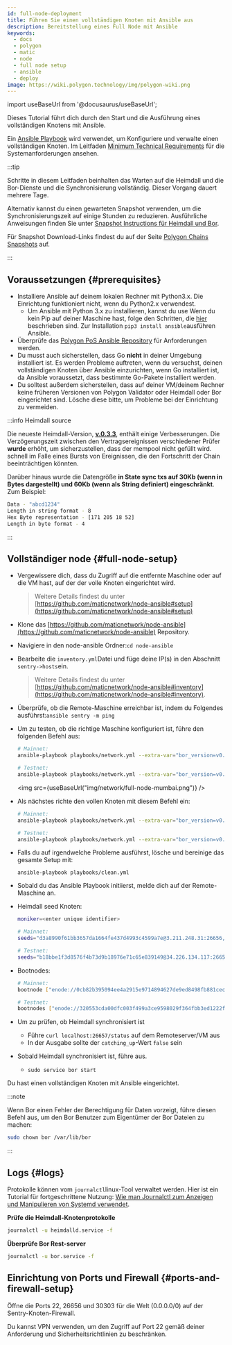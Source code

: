 ```yaml
---
id: full-node-deployment
title: Führen Sie einen vollständigen Knoten mit Ansible aus
description: Bereitstellung eines Full Node mit Ansible
keywords:
  - docs
  - polygon
  - matic
  - node
  - full node setup
  - ansible
  - deploy
image: https://wiki.polygon.technology/img/polygon-wiki.png
---
```


import useBaseUrl from '@docusaurus/useBaseUrl';

Dieses Tutorial führt dich durch den Start und die Ausführung eines vollständigen Knotens mit Ansible.

Ein [Ansible Playbook](https://docs.ansible.com/ansible/latest/user_guide/playbooks_intro.html) wird verwendet, um Konfiguriere und verwalte einen vollständigen Knoten. Im Leitfaden [Minimum Technical Requirements](technical-requirements.md) für die Systemanforderungen ansehen.

:::tip

Schritte in diesem Leitfaden beinhalten das Warten auf die Heimdall und die Bor-Dienste und die Synchronisierung vollständig. Dieser Vorgang dauert mehrere Tage.

Alternativ kannst du einen gewarteten Snapshot verwenden, um die Synchronisierungszeit auf einige Stunden zu reduzieren. Ausführliche Anweisungen finden Sie unter [<ins>Snapshot Instructions für Heimdall und Bor</ins>](/docs/develop/network-details/snapshot-instructions-heimdall-bor).

Für Snapshot Download-Links findest du auf der Seite [<ins>Polygon Chains Snapshots</ins>](https://snapshot.polygon.technology/) auf.

:::

## Voraussetzungen {#prerequisites}

- Installiere Ansible auf deinem lokalen Rechner mit Python3.x. Die Einrichtung funktioniert nicht, wenn du Python2.x verwendest.
    - Um Ansible mit Python 3.x zu installieren, kannst du use Wenn du kein Pip auf deiner Maschine hast, folge den Schritten, die [hier](https://pip.pypa.io/en/stable/) beschrieben sind. Zur Installation `pip3 install ansible`ausführen Ansible.
- Überprüfe das [Polygon PoS Ansible Repository](https://github.com/maticnetwork/node-ansible#requirements) für Anforderungen werden.
- Du musst auch sicherstellen, dass Go **nicht** in deiner Umgebung installiert ist. Es werden Probleme auftreten, wenn du versuchst, deinen vollständigen Knoten über Ansible einzurichten, wenn Go installiert ist, da Ansible voraussetzt, dass bestimmte Go-Pakete installiert werden.
- Du solltest außerdem sicherstellen, dass auf deiner VM/deinem Rechner keine früheren Versionen von Polygon Validator oder Heimdall oder Bor eingerichtet sind. Lösche diese bitte, um Probleme bei der Einrichtung zu vermeiden.

:::info Heimdall source

Die neueste Heimdall-Version, **[v.0.3.3](https://github.com/maticnetwork/heimdall/releases/tag/v0.3.3)**, enthält einige Verbesserungen. Die Verzögerungszeit zwischen den Vertragsereignissen verschiedener Prüfer **wurde** erhöht, um sicherzustellen, dass der mempool nicht gefüllt wird. schnell im Falle eines Bursts von Ereignissen, die den Fortschritt der Chain beeinträchtigen könnten.

Darüber hinaus wurde die Datengröße **in State sync txs auf 30Kb (wenn in Bytes dargestellt) und 60Kb (wenn als String definiert) eingeschränkt**. Zum Beispiel:

```bash
Data - "abcd1234"
Length in string format - 8
Hex Byte representation - [171 205 18 52]
Length in byte format - 4
```
:::

## Vollständiger node {#full-node-setup}

- Vergewissere dich, dass du Zugriff auf die entfernte Maschine oder auf die VM hast, auf der der volle Knoten eingerichtet wird.
  > Weitere Details findest du unter [https://github.com/maticnetwork/node-ansible#setup](https://github.com/maticnetwork/node-ansible#setup)
- Klone das [https://github.com/maticnetwork/node-ansible](https://github.com/maticnetwork/node-ansible) Repository.
- Navigiere in den node-ansible Ordner:`cd node-ansible`
- Bearbeite die `inventory.yml`Datei und füge deine IP(s) in den Abschnitt `sentry->hosts`ein.
  > Weitere Details findest du unter [https://github.com/maticnetwork/node-ansible#inventory](https://github.com/maticnetwork/node-ansible#inventory).
- Überprüfe, ob die Remote-Maschine erreichbar ist, indem du Folgendes ausführst:`ansible sentry -m ping`
- Um zu testen, ob die richtige Maschine konfiguriert ist, führe den folgenden Befehl aus:

  ```bash
  # Mainnet:
  ansible-playbook playbooks/network.yml --extra-var="bor_version=v0.3.7 heimdall_version=v0.3.3 network=mainnet node_type=sentry" --list-hosts

  # Testnet:
  ansible-playbook playbooks/network.yml --extra-var="bor_version=v0.3.7 heimdall_version=v0.3.3 network=mumbai node_type=sentry" --list-hosts
  ```

  <img src={useBaseUrl("img/network/full-node-mumbai.png")} />

- Als nächstes richte den vollen Knoten mit diesem Befehl ein:

  ```bash
  # Mainnet:
  ansible-playbook playbooks/network.yml --extra-var="bor_version=v0.3.7 heimdall_version=v0.3.3 network=mainnet node_type=sentry"

  # Testnet:
  ansible-playbook playbooks/network.yml --extra-var="bor_version=v0.3.7 heimdall_version=v0.3.3 network=mumbai node_type=sentry"
  ```

- Falls du auf irgendwelche Probleme ausführst, lösche und bereinige das gesamte Setup mit:
  ```
  ansible-playbook playbooks/clean.yml
  ```

- Sobald du das Ansible Playbook initiierst, melde dich auf der Remote-Maschine an.

- Heimdall seed Knoten:

  ```bash
  moniker=<enter unique identifier>

  # Mainnet:
  seeds="d3a8990f61bb3657da1664fe437d4993c4599a7e@3.211.248.31:26656,d3d7d397339c9126235dfab11bf925e269776f4f@3.212.183.151:26656,68254d33685fad151e45bfe1ed33d538ba6ec8cb@3.93.224.197:26656,d26c54ebbf274896f12977bb13d83ac1237a8226@184.73.124.158:26656,f4f605d60b8ffaaf15240564e58a81103510631c@159.203.9.164:26656,4fb1bc820088764a564d4f66bba1963d47d82329@44.232.55.71:26656,2eadba4be3ce47ac8db0a3538cb923b57b41c927@35.199.4.13:26656,25f5f65a09c56e9f1d2d90618aa70cd358aa68da@35.230.116.151:26656,3b23b20017a6f348d329c102ddc0088f0a10a444@35.221.13.28:26656"

  # Testnet:
  seeds="b18bbe1f3d8576f4b73d9b18976e71c65e839149@34.226.134.117:26656,4cd60c1d76e44b05f7dfd8bab3f447b119e87042@54.147.31.250:26656,7a6c7b5d25b13ce3448b047dbebeb1a19cc2e092@18.213.200.99:26656"
  ```
- Bootnodes:

  ```bash
  # Mainnet:
  bootnode ["enode://0cb82b395094ee4a2915e9714894627de9ed8498fb881cec6db7c65e8b9a5bd7f2f25cc84e71e89d0947e51c76e85d0847de848c7782b13c0255247a6758178c@44.232.55.71:30303,enode://88116f4295f5a31538ae409e4d44ad40d22e44ee9342869e7d68bdec55b0f83c1530355ce8b41fbec0928a7d75a5745d528450d30aec92066ab6ba1ee351d710@159.203.9.164:30303","enode://4be7248c3a12c5f95d4ef5fff37f7c44ad1072fdb59701b2e5987c5f3846ef448ce7eabc941c5575b13db0fb016552c1fa5cca0dda1a8008cf6d63874c0f3eb7@3.93.224.197:30303","enode://32dd20eaf75513cf84ffc9940972ab17a62e88ea753b0780ea5eca9f40f9254064dacb99508337043d944c2a41b561a17deaad45c53ea0be02663e55e6a302b2@3.212.183.151:30303"]

  # Testnet:
  bootnodes ["enode://320553cda00dfc003f499a3ce9598029f364fbb3ed1222fdc20a94d97dcc4d8ba0cd0bfa996579dcc6d17a534741fb0a5da303a90579431259150de66b597251@54.147.31.250:30303","enode://f0f48a8781629f95ff02606081e6e43e4aebd503f3d07fc931fad7dd5ca1ba52bd849a6f6c3be0e375cf13c9ae04d859c4a9ae3546dc8ed4f10aa5dbb47d4998@34.226.134.117:30303"]
  ```

- Um zu prüfen, ob Heimdall synchronisiert ist
    - Führe `curl localhost:26657/status` auf dem Remoteserver/VM aus
    - In der Ausgabe sollte der `catching_up`-Wert `false` sein

- Sobald Heimdall synchronisiert ist, führe aus.
    - `sudo service bor start`

Du hast einen vollständigen Knoten mit Ansible eingerichtet.

:::note

Wenn Bor einen Fehler der Berechtigung für Daten vorzeigt, führe diesen Befehl aus, um den Bor Benutzer zum Eigentümer der Bor Dateien zu machen:

```bash
sudo chown bor /var/lib/bor
```

:::
## Logs {#logs}

Protokolle können vom `journalctl`linux-Tool verwaltet werden. Hier ist ein Tutorial für fortgeschrittene Nutzung: [Wie man Journalctl zum Anzeigen und Manipulieren von Systemd verwendet](https://www.digitalocean.com/community/tutorials/how-to-use-journalctl-to-view-and-manipulate-systemd-logs).

**Prüfe die Heimdall-Knotenprotokolle**

```bash
journalctl -u heimdalld.service -f
```

**Überprüfe Bor Rest-server**

```bash
journalctl -u bor.service -f
```

## Einrichtung von Ports und Firewall {#ports-and-firewall-setup}

Öffne die Ports 22, 26656 und 30303 für die Welt (0.0.0.0/0) auf der Sentry-Knoten-Firewall.

Du kannst VPN verwenden, um den Zugriff auf Port 22 gemäß deiner Anforderung und Sicherheitsrichtlinien zu beschränken.